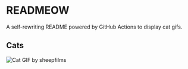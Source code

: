 # READMEOW

A self-rewriting README powered by GitHub Actions to display cat gifs.

## Cats

![Cat GIF by sheepfilms](https://media3.giphy.com/media/zZMTVkTeEfeEg/200.gif?cid=9acd02darwz18k9f791l5r34vg4m6edwlsxmkt4oe0n6tipr&ep=v1_gifs_search&rid=200.gif&ct=g)
